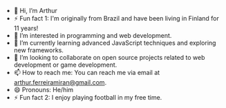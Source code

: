 - 👋 Hi, I’m Arthur
- ⚡ Fun fact 1: I'm originally from Brazil and have been living in Finland for 11 years!	
- 👀 I’m interested in programming and web development.
- 🌱 I’m currently learning advanced JavaScript techniques and exploring new frameworks.
- 💞️ I’m looking to collaborate on open source projects related to web development or game development.
- 📫 How to reach me: You can reach me via email at arthur.ferreiramiran@gmail.com.
- 😄 Pronouns: He/him
- ⚡ Fun fact 2: I enjoy playing football in my free time.
